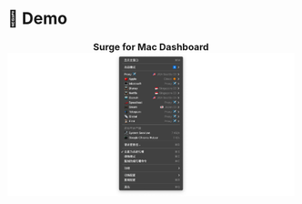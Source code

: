 # 🌴 Demo

<h3 align="center">
    Surge for Mac Dashboard
    </br>
    <img src=./Surge_for_Mac_Dashboard_Demo.png>
</h3>
